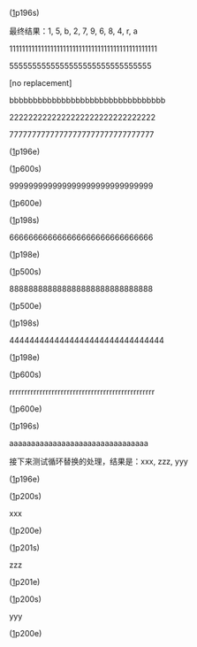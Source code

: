 
([1]p196s)

最终结果：1, 5, b, 2, 7, 9, 6, 8, 4, r, a

11111111111111111111111111111111111111111111111

5555555555555555555555555555555

[no replacement]

bbbbbbbbbbbbbbbbbbbbbbbbbbbbbbbbb

2222222222222222222222222222222

77777777777777777777777777777777

([1]p196e)

([1]p600s)

999999999999999999999999999999

([1]p600e)

([1]p198s)

666666666666666666666666666666

([1]p198e)

([1]p500s)

888888888888888888888888888888

([1]p500e)

([1]p198s)

4444444444444444444444444444444

([1]p198e)

([1]p600s)

rrrrrrrrrrrrrrrrrrrrrrrrrrrrrrrrrrrrrrrrrrrrrrrr

([1]p600e)

([1]p196s)

aaaaaaaaaaaaaaaaaaaaaaaaaaaaaaaa

接下来测试循环替换的处理，结果是：xxx, zzz, yyy

([1]p196e)

([1]p200s)

xxx

([1]p200e)

([1]p201s)

zzz

([1]p201e)

([1]p200s)

yyy

([1]p200e)

[1]: <Psychology and Life 20th.pdf>
